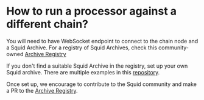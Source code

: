 # How to run a processor against a different chain?

You will need to have WebSocket endpoint to connect to the chain node and a Squid Archive. For a registry of Squid Archives, check this community-owned [Archive Registry](https://github.com/subsquid/archive-registry)

If you don't find a suitable Squid Archive in the registry, set up your own Squid archive. There are multiple examples in this [repository](https://github.com/subsquid/squid-archive-setup).

Once set up, we encourage to contribute to the Squid community and make a PR to the [Archive Registry](https://github.com/subsquid/archive-registry).
